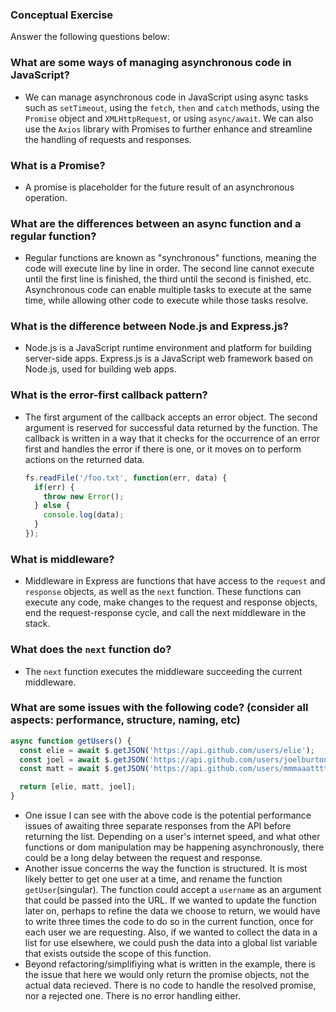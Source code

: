 ### Conceptual Exercise

Answer the following questions below:

### What are some ways of managing asynchronous code in JavaScript?  
  
-  We can manage asynchronous code in JavaScript using async tasks such as ```setTimeout```,
  using the ```fetch```,  ```then``` and ```catch``` methods, using the ```Promise``` object and ```XMLHttpRequest```, or using ```async/await```. We can also use the ```Axios``` library with Promises to further enhance and streamline the handling of requests and responses.
### What is a Promise?  

- A promise is placeholder for the future result of an asynchronous operation.

### What are the differences between an async function and a regular function?  

- Regular functions are known as "synchronous" functions, meaning the code will execute line by line in order. The second line cannot execute until the first line is finished, the third until the second is finished, etc. Asynchronous code can enable multiple tasks to execute at the same time, while allowing other code to execute while those tasks resolve.

### What is the difference between Node.js and Express.js?  

- Node.js is a JavaScript runtime environment and platform for building server-side apps. Express.js is a JavaScript web framework based on Node.js, used for building web apps.

### What is the error-first callback pattern?  

- The first argument of the callback accepts an error object. The second argument is reserved for successful data returned by the function. The callback is written in a way that it checks for the occurrence of an error first and handles the error if there is one, or it moves on to perform actions on the returned data.  

  ```js
  fs.readFile('/foo.txt', function(err, data) {
    if(err) {
      throw new Error();
    } else {
      console.log(data);
    }
  });
  ```

### What is middleware?  

- Middleware in Express are functions that have access to the ```request``` and ```response``` objects, as well as the ```next``` function. These functions can execute any code, make changes to the request and response objects, end the request-response cycle, and call the next middleware in the stack.

### What does the `next` function do?  

- The ```next``` function executes the middleware succeeding the current middleware.

### What are some issues with the following code? (consider all aspects: performance, structure, naming, etc)

```js
async function getUsers() {
  const elie = await $.getJSON('https://api.github.com/users/elie');
  const joel = await $.getJSON('https://api.github.com/users/joelburton');
  const matt = await $.getJSON('https://api.github.com/users/mmmaaatttttt');

  return [elie, matt, joel];
}
```

- One issue I can see with the above code is the potential performance issues of awaiting three separate responses from the API before returning the list. Depending on a user's internet speed, and what other functions or dom manipulation may be happening asynchronously, there could be a long delay between the request and response. 
- Another issue concerns the way the function is structured. It is most likely better to get one user at a time, and rename the function ```getUser```(singular). The function could accept a ```username``` as an argument that could be passed into the URL. If we wanted to update the function later on, perhaps to refine the data we choose to return, we would have to write three times the code to do so in the current function, once for each user we are requesting. Also, if we wanted to collect the data in a list for use elsewhere, we could push the data into a global list variable that exists outside the scope of this function.
- Beyond refactoring/simplifiying what is written in the example, there is the issue that here we would only return the promise objects, not the actual data recieved. There is no code to handle the resolved promise, nor a rejected one. There is no error handling either.
